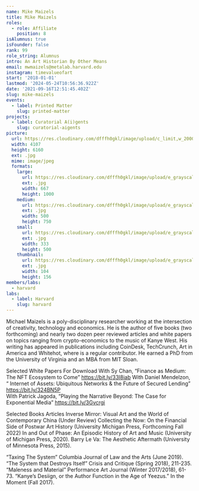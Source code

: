 ```yaml
---
name: Mike Maizels
title: Mike Maizels
roles:
  - role: Affiliate
    position: 8
isAlumnus: true
isFounder: false
rank: 99
role_string: Alumnus
intro: An Art Historian By Other Means
email: mwmaizels@metalab.harvard.edu
instagram: timevalueofart
start: '2018-01-01'
lastmod: '2024-05-24T10:56:36.922Z'
date: '2021-09-16T12:51:45.402Z'
slug: mike-maizels
events:
  - label: Printed Matter
    slug: printed-matter
projects:
  - label: Curatorial A(i)gents
    slug: curatorial-aigents
picture:
  url: https://res.cloudinary.com/dfffh0gkl/image/upload/c_limit,w_2000,h_2000/e_grayscale/v1629122136/mike_f8b77d28f5.jpg
  width: 4107
  height: 6160
  ext: .jpg
  mime: image/jpeg
  formats:
    large:
      url: https://res.cloudinary.com/dfffh0gkl/image/upload/e_grayscale/v1629122138/large_mike_f8b77d28f5.jpg
      ext: .jpg
      width: 667
      height: 1000
    medium:
      url: https://res.cloudinary.com/dfffh0gkl/image/upload/e_grayscale/v1629122138/medium_mike_f8b77d28f5.jpg
      ext: .jpg
      width: 500
      height: 750
    small:
      url: https://res.cloudinary.com/dfffh0gkl/image/upload/e_grayscale/v1629122138/small_mike_f8b77d28f5.jpg
      ext: .jpg
      width: 333
      height: 500
    thumbnail:
      url: https://res.cloudinary.com/dfffh0gkl/image/upload/e_grayscale/v1629122137/thumbnail_mike_f8b77d28f5.jpg
      ext: .jpg
      width: 104
      height: 156
members/labs:
  - harvard
labs:
  - label: Harvard
    slug: harvard
---
```

Michael Maizels is a poly-disciplinary researcher working at the intersection of creativity, technology and economics. He is the author of five books (two forthcoming) and nearly two dozen peer reviewed articles and white papers on topics ranging from crypto-economics to the music of Kanye West.   His writing has appeared in publications including CoinDesk, TechCrunch, Art in America and Whitehot, where is a regular contributor. He earned a PhD from the University of Virginia and an MBA from MIT Sloan.

Selected White Papers For Download
With Sy Chan, “Finance as Medium: The NFT Ecosystem to Come” https://bit.ly/33I8iab
With Daniel Mendelzon, “ Internet of Assets: Ubiquitous Networks & the Future of Secured Lending” https://bit.ly/324BN5P  
With Patrick Jagoda, “Playing the Narrative Beyond: The Case for Exponential Media”  https://bit.ly/3Gvcrgi 

Selected Books Articles
Inverse Mirror: Visual Art and the World of Contemporary China  (Under Review)
Collecting the Now: On the Financial Side of Postwar Art History  (University Michigan Press, Forthcoming Fall 2022)
In and Out of Phase: An Episodic History of Art and Music (University of Michigan Press, 2020).
 Barry Le Va: The Aesthetic Aftermath (University of Minnesota Press, 2015).

 “Taxing The System” Columbia Journal of Law and the Arts (June 2019).
 “The System that Destroys Itself” Crisis and Critique (Spring 2018), 211-235. 
“Maleness and Material” Performance Art Journal (Winter 2017/2018), 61-73. 
 “Kanye’s Desiign, or the Author Function in the Age of Yeezus.” In the Moment (Fall 2017).  




